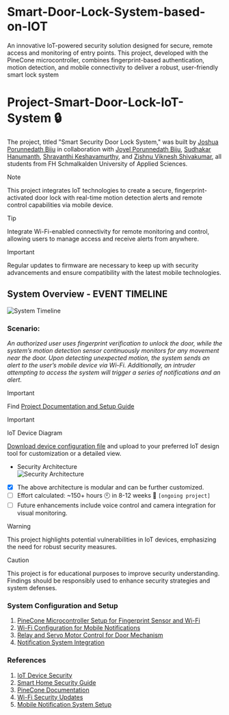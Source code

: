 # Smart-Door-Lock-System-based-on-IOT
An innovative IoT-powered security solution designed for secure, remote access and monitoring of entry points. This project, developed with the PineCone microcontroller, combines fingerprint-based authentication, motion detection, and mobile connectivity to deliver a robust, user-friendly smart lock system
# Project-Smart-Door-Lock-IoT-System 🔒

The project, titled "Smart Security Door Lock System," was built by [Joshua Porunnedath Biju](https://github.com/JOSHUAPBIJU) in collaboration with [Joyel Porunnedath Biju](https://github.com/joyelpbiju), [Sudhakar Hanumanth](https://github.com/sudhanumanth), [Shravanthi Keshavamurthy](https://github.com/shravanthikeshavamurthy), and [Zishnu Viknesh Shivakumar](https://github.com/shivakumarzishnuviknesh7), all students from FH Schmalkalden University of Applied Sciences.

> [!NOTE]  
> This project integrates IoT technologies to create a secure, fingerprint-activated door lock with real-time motion detection alerts and remote control capabilities via mobile device.

> [!TIP]  
> Integrate Wi-Fi-enabled connectivity for remote monitoring and control, allowing users to manage access and receive alerts from anywhere.

> [!IMPORTANT]  
> Regular updates to firmware are necessary to keep up with security advancements and ensure compatibility with the latest mobile technologies.

## System Overview - EVENT TIMELINE

![System Timeline](https://raw.githubusercontent.com/JOSHUAPBIJU/Project-Smart-Door-Lock-IoT-System/main/Resource/system-timeline.png)

### Scenario:
_An authorized user uses fingerprint verification to unlock the door, while the system’s motion detection sensor continuously monitors for any movement near the door. Upon detecting unexpected motion, the system sends an alert to the user’s mobile device via Wi-Fi. Additionally, an intruder attempting to access the system will trigger a series of notifications and an alert._

> [!IMPORTANT]  
> Find [Project Documentation and Setup Guide](https://github.com/JOSHUAPBIJU/Project-Smart-Door-Lock-IoT-System/blob/main/Documentation/README.md)

> [!IMPORTANT]  
> IoT Device Diagram

[Download device configuration file](https://github.com/JOSHUAPBIJU/Project-Smart-Door-Lock-IoT-System/blob/main/Documentation/device-configuration.json) and upload to your preferred IoT design tool for customization or a detailed view.  
+ Security Architecture  
![Security Architecture](https://github.com/JOSHUAPBIJU/Project-Smart-Door-Lock-IoT-System/blob/main/Resource/security-architecture.svg)  
- [x] The above architecture is modular and can be further customized.  
- [ ] Effort calculated: ~150+ hours 🕙 in 8-12 weeks 📆 `[ongoing project]`  
- [ ] Future enhancements include voice control and camera integration for visual monitoring.

> [!WARNING]  
> This project highlights potential vulnerabilities in IoT devices, emphasizing the need for robust security measures.

> [!CAUTION]  
> This project is for educational purposes to improve security understanding. Findings should be responsibly used to enhance security strategies and system defenses.

### System Configuration and Setup

1. [PineCone Microcontroller Setup for Fingerprint Sensor and Wi-Fi](https://github.com/JOSHUAPBIJU/Project-Smart-Door-Lock-IoT-System/blob/main/Resource/microcontroller-setup.md)
2. [Wi-Fi Configuration for Mobile Notifications](https://github.com/JOSHUAPBIJU/Project-Smart-Door-Lock-IoT-System/blob/main/Resource/wifi-setup.md)
3. [Relay and Servo Motor Control for Door Mechanism](https://github.com/JOSHUAPBIJU/Project-Smart-Door-Lock-IoT-System/blob/main/Resource/relay-servo-setup.md)
4. [Notification System Integration](https://github.com/JOSHUAPBIJU/Project-Smart-Door-Lock-IoT-System/blob/main/Resource/notification-setup.md)

### **References**

1. [IoT Device Security](https://www.iotsecurity.org/)
2. [Smart Home Security Guide](https://smarthomesecurity.com/guide)
3. [PineCone Documentation](https://pineconedevices.com/docs)
4. [Wi-Fi Security Updates](https://techcommunity.microsoft.com/)
5. [Mobile Notification System Setup](https://developer.android.com/guide/notifications)
